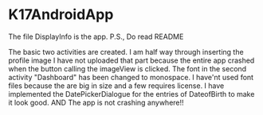 # K17AndroidApp
The file DisplayInfo is the app. P.S., Do read README

The basic two activities are created.
I am half way through inserting the profile image
I have not uploaded that part because the entire app crashed when the button calling the imageView is clicked.
The font in the second activity "Dashboard" has been changed to monospace. I have'nt used font files because the are big in size and a few requires license.
I have implemented the DatePickerDialogue for the entries of DateofBirth to make it look good. 
AND The app is not crashing anywhere!!
